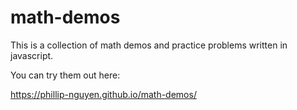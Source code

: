 # math-demos

This is a collection of math demos and practice problems written in javascript.

You can try them out here:

https://phillip-nguyen.github.io/math-demos/
